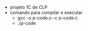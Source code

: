 * projeto 1C de CLP
* comando para compilar e executar
    * gcc -o p-code.o -c p-code.c
    * ./p-code
